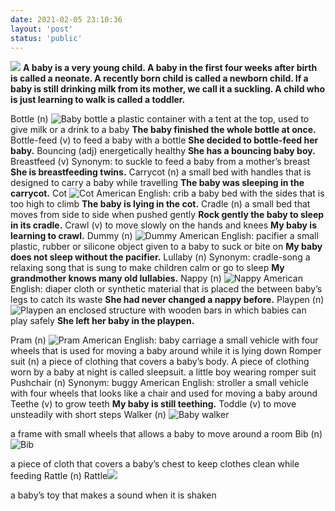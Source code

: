 ```yaml
---
date: 2021-02-05 23:10:36
layout: 'post'
status: 'public'
---
```

![](https://sm.ms/image/HUB8tj1LVkE54dK)
**A baby is a very young child. A baby in the first four weeks after birth is called a neonate. A recently born child is called a newborn child.  If a baby is still drinking milk from its mother, we call it a suckling. A child who is just learning to walk is called a toddler.**

Bottle (n)
![Baby bottle](https://sm.ms/image/gKMycHzrmEtbwQf)
a plastic container with a tent at the top, used to give milk or a drink to a baby
**The baby finished the whole bottle at once.**
Bottle-feed (v)
to feed a baby with a bottle
**She decided to bottle-feed her baby.**
Bouncing (adj)
energetically healthy
**She has a bouncing baby boy.**
Breastfeed (v)
Synonym: to suckle
to feed a baby from a mother’s breast
**She is breastfeeding twins.**
Carrycot (n)
a small bed with handles that is designed to carry a baby while travelling
**The baby was sleeping in the carrycot.**
Cot
![Cot](https://sm.ms/image/9EY8IhoC3x2vRpB)
American English: crib
a baby bed with the sides that is too high to climb
**The baby is lying in the cot.**
Cradle (n)
a small bed that moves from side to side when pushed gently
**Rock gently the baby to sleep in its cradle.**
Crawl (v)
to move slowly on the hands and knees
**My baby is learning to crawl.**
Dummy (n)
![Dummy](https://sm.ms/image/OW6yAnN9GrftUlQ)
American English: pacifier
a small plastic, rubber or silicone object given to a baby to suck or bite on
**My baby does not sleep without the pacifier.**
Lullaby (n)
Synonym: cradle-song
a relaxing song that is sung to make children calm or go to sleep
**My grandmother knows many old lullabies.**
Nappy (n)
![Nappy](https://sm.ms/image/ubv5Ll3PVr8n1gE)
American English: diaper
cloth or synthetic material that is placed the between baby’s legs to catch its waste
**She had never changed a nappy before.**
Playpen (n)
![Playpen](https://sm.ms/image/IUAkos5EZtPchQF)
an enclosed structure with wooden bars in which babies can play safely
**She left her baby in the playpen.**

Pram (n)
![Pram](https://sm.ms/image/yK1sMz9IV8qPHhL)
American English: baby carriage
a small vehicle with four wheels that is used for moving a baby around while it is lying down
Romper suit (n)
a piece of clothing that covers a baby’s body. A piece of clothing worn by a baby at night is called sleepsuit.
a little boy wearing romper suit
Pushchair (n)
Synonym: buggy
American English: stroller
a small vehicle with four wheels that looks like a chair and used for moving a baby around
Teethe (v)
to grow teeth
**My baby is still teething.**
Toddle (v)
to move unsteadily with short steps
Walker (n)
![Baby walker](https://sm.ms/image/ln5jis4uQzZGOK8)

a frame with small wheels that allows a baby to move around a room
Bib (n)
![Bib](https://sm.ms/image/9OLUntAK8jvlSNW)

a piece of cloth that covers a baby’s chest to keep clothes clean while feeding
Rattle (n)
Rattle![](https://sm.ms/image/RxAjybrht94uCBs)

a baby’s toy that makes a sound when it is shaken